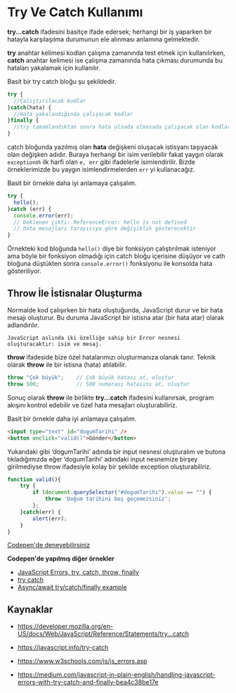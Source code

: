 # Try Ve Catch Kullanımı

**try...catch** ifadesini basitçe ifade edersek; herhangi bir iş yaparken bir hatayla karşılaşılma durumunun ele alınması anlamına gelmektedir. 

**try** anahtar kelimesi kodları çalışma zamanında test etmek için kullanılırken, **catch** anahtar kelimesi ise çalışma zamanında hata çıkması durumunda bu hataları yakalamak için kullanılır.

Basit bir try catch bloğu şu şekildedir.

```javascript
try {
  //Çalıştırılacak kodlar
}catch(hata) {
  //Hata yakalandığında çalışacak kodlar
}finally {
  //try tamamlandıktan sonra hata olsada olmasada çalışacak olan kodlar.
}
```

catch bloğunda yazılmış olan **hata** değişkeni oluşacak istisyanı taşıyacak olan değişken adıdır. Buraya herhangi bir isim verilebilir fakat yaygın olarak `exception`ın ilk harfi olan `e, err` gibi ifadelerle isimlendirilir. Bizde örneklerimizde bu yaygın isimlendirmelerden `err` yi kullanacağız.

Basit bir örnekle daha iyi anlamaya çalışalım.

```javascript
try {
  hello();
}catch (err) {
  console.error(err);
  // beklenen çıktı: ReferenceError: hello is not defined
  // hata mesajları tarayıcıya göre değişiklik gösterecektir
}
```

Örnekteki kod bloğunda `hello()` diye bir fonksiyon çalıştırılmak isteniyor ama böyle bir fonksiyon olmadığı için catch bloğu içerisine düşüyor ve cath bloğuna düştükten sonra `console.error()` fonksiyonu ile konsolda hata gösteriliyor.

## Throw İle İstisnalar Oluşturma

Normalde kod çalışırken bir hata oluştuğunda, JavaScript durur ve bir hata mesajı oluşturur. Bu duruma JavaScript bir istisna atar (bir hata atar) olarak adlandırılır.

`JavaScript aslında iki özelliğe sahip bir Error nesnesi oluşturacaktır: isim ve mesaj.`

**throw** ifadeside bize özel hatalarımızı oluşturmanıza olanak tanır. Teknik olarak **throw** ile bir istisna (hata) atılabilir.

```javascript
throw "Çok büyük";    // Çok büyük hatası at, oluştur
throw 500;            // 500 numarası hatasını at, oluştur
```

Sonuç olarak **throw** ile birlikte **try...catch** ifadesini kullanırsak, program akışını kontrol edebilir ve özel hata mesajları oluşturabiliriz.

Basit bir örnekle daha iyi anlamaya çalışalım.

```html
<input type="text" id="dogumTarihi" />
<button onclick="valid()">Gönder</button>
```

Yukarıdaki gibi ‘dogumTarihi’ adında bir input nesnesi oluşturalım ve butona tıkladığımızda eğer ‘dogumTarihi’ adındaki input nesnemize birşey girilmediyse throw ifadesiyle kolay bir şekilde exception oluşturabiliriz.


```javascript
function valid(){
    try {
        if (document.querySelector("#dogumTarihi").value == "") {
            throw 'Doğum tarihini boş geçemezsiniz';
        };
    }catch(err) {
        alert(err);
    }
}
```

[Codepen'de deneyebilirsiniz](https://codepen.io/yavuzalikorkut/pen/poELLXL)

**Codepen'de yapılmış diğer örnekler**
- [JavaScript Errors, try, catch, throw, finally](https://codepen.io/PaFF/pen/VYmwbx)
- [try catch](https://codepen.io/beaucarnes/pen/rwBmWE?editors=0012)
- [Async/await try/catch/finally example](https://codepen.io/malyw/pen/BwoYqX)


## Kaynaklar

- https://developer.mozilla.org/en-US/docs/Web/JavaScript/Reference/Statements/try...catch

- https://javascript.info/try-catch

- https://www.w3schools.com/js/js_errors.asp

- https://medium.com/javascript-in-plain-english/handling-javascript-errors-with-try-catch-and-finally-bea4c38be17e


